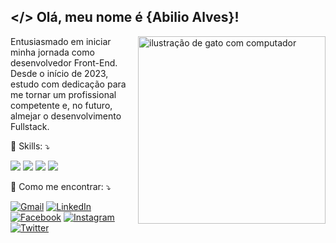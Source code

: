## </> Olá, meu nome é <strong>{Abilio Alves}!</strong>
<img src="https://github.com/AbilioaGa/AbilioaGa/assets/47837634/f5b1a689-0bf9-4d3a-bfb8-5cf39d0430d4.png" alt="ilustração de gato com computador" min-width="300px" max-width="300px" width="300px" align="right">

<p align="left"> 
  Entusiasmado em iniciar minha jornada como desenvolvedor Front-End. Desde o início de 2023, estudo com dedicação para me tornar um profissional competente e, no futuro, almejar o desenvolvimento Fullstack.
</p>

<p align="left">
  🚀 Skills: ⤵️
</p>
<p align="left">
<img src="https://img.shields.io/badge/CSS3-1572B6?style=flat-square&logo=css3&logoColor=white">
<img src="https://img.shields.io/badge/HTML5-E34F26?style=flat-square&logo=html5&logoColor=white">
<img src="https://img.shields.io/badge/JavaScript-323330?style=flat-square&logo=javascript&logoColor=F7DF1E">
<img src="https://img.shields.io/badge/Tailwind_CSS-38B2AC?style=flat-square&logo=tailwind-css&logoColor=white">
</p>
<p align="left">
  💌 Como me encontrar: ⤵️
</p>

<p align="left">
  <a href="mailto:abilioaga@gmail.com" title="Gmail">
  <img src="https://img.shields.io/badge/-Gmail-FF0000?style=flat-square&labelColor=FF0000&logo=gmail&logoColor=white&link=LINK-DO-SEU-GMAIL" alt="Gmail"/></a>

  <a href="https://www.linkedin.com/in/abilioalves/" title="LinkedIn" target="_blank">
  <img src="https://img.shields.io/badge/-Linkedin-0e76a8?style=flat-square&logo=Linkedin&logoColor=white&link=LINK-DO-SEU-LINKEDIN" alt="LinkedIn"/></a>

  <a href="https://www.facebook.com/AbilioaGa" title="Facebook" target="_blank">
  <img src="https://img.shields.io/badge/-Facebook-3b5998?style=flat-square&labelColor=3b5998&logo=facebook&logoColor=white&link=LINK-DO-SEU-FACEBOOK" alt="Facebook"/></a>

  <a href="https://www.instagram.com/abilioaga/" title="Instagram" target="_blank">
  <img src="https://img.shields.io/badge/-Instagram-DF0174?style=flat-square&labelColor=DF0174&logo=instagram&logoColor=white&link=LINK-DO-SEU-INSTAGRAM" alt="Instagram"/></a>

  <a href="https://twitter.com/AbilioaGa" title="Twitter" target="_blank">
  <img src="https://img.shields.io/badge/-Twitter-1DA1F2?style=flat-square&logo=x&logoColor=white&link=LINK-DO-SEU-TWITTER" alt="Twitter"/></a>
</p>

